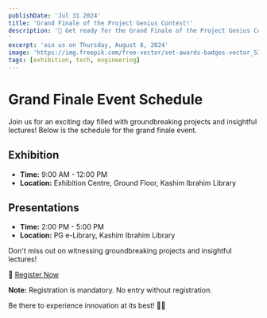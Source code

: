 ```yaml
---
publishDate: 'Jul 31 2024'
title: 'Grand Finale of the Project Genius Contest!'
description: '📣 Get ready for the Grand Finale of the Project Genius Contest! 🎉
'
excerpt: 'oin us on Thursday, August 8, 2024'
image: 'https://img.freepik.com/free-vector/set-awards-badges-vector_53876-64088.jpg?t=st=1722427827~exp=1722431427~hmac=a2f34c6071e9e4ffb3328f3ba150cbe5156e7fb40a93d9b54ab6ffa3e4f29803&w=740'
tags: [exhibition, tech, engineering]
---
```


# Grand Finale Event Schedule

Join us for an exciting day filled with groundbreaking projects and insightful lectures! Below is the schedule for the grand finale event.

## Exhibition
- **Time:** 9:00 AM - 12:00 PM
- **Location:** Exhibition Centre, Ground Floor, Kashim Ibrahim Library

## Presentations
- **Time:** 2:00 PM - 5:00 PM
- **Location:** PG e-Library, Kashim Ibrahim Library

Don't miss out on witnessing groundbreaking projects and insightful lectures!

🔗 [Register Now](https://docs.google.com/forms/d/e/1FAIpQLSfvLgO45s-6fyDumdtimkUDXr7jF7-En6YBGtThoJ1EbvrOcg/viewform?usp=sf_link)

**Note:** Registration is mandatory. No entry without registration.

Be there to experience innovation at its best! 🚀✨

<!-- [[Top]](#top) -->
